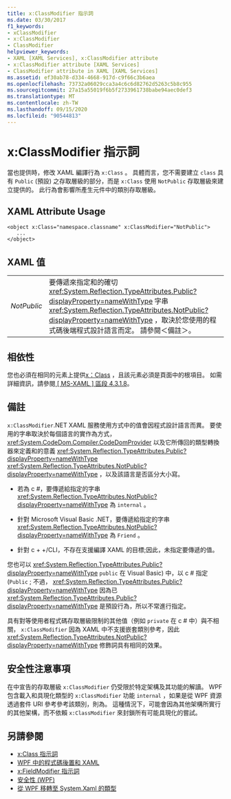 ```yaml
---
title: x:ClassModifier 指示詞
ms.date: 03/30/2017
f1_keywords:
- xClassModifier
- x:ClassModifier
- ClassModifier
helpviewer_keywords:
- XAML [XAML Services], x:ClassModifier attribute
- x:ClassModifier attribute [XAML Services]
- ClassModifier attribute in XAML [XAML Services]
ms.assetid: ef30ab78-d334-4668-917d-c9f66c3b6aea
ms.openlocfilehash: 73732a06029cca3a4c6c6d82762d5263c5b8c955
ms.sourcegitcommit: 27a15a55019f6b5f2733961738babe94aec0def3
ms.translationtype: MT
ms.contentlocale: zh-TW
ms.lasthandoff: 09/15/2020
ms.locfileid: "90544813"
---
```

# <a name="xclassmodifier-directive"></a>x:ClassModifier 指示詞
當也提供時，修改 XAML 編譯行為 `x:Class` 。 具體而言，您不需要建立 `class` 具有 `Public` (預設) 之存取層級的部分，而是 `x:Class` 使用 `NotPublic` 存取層級來建立提供的。 此行為會影響所產生元件中的類別存取層級。

## <a name="xaml-attribute-usage"></a>XAML Attribute Usage

```xaml
<object x:Class="namespace.classname" x:ClassModifier="NotPublic">
   ...
</object>
```

## <a name="xaml-values"></a>XAML 值

|||
|-|-|
|*NotPublic*|要傳遞來指定和的確切 <xref:System.Reflection.TypeAttributes.Public?displayProperty=nameWithType> 字串 <xref:System.Reflection.TypeAttributes.NotPublic?displayProperty=nameWithType> ，取決於您使用的程式碼後端程式設計語言而定。 請參閱＜備註＞。|

## <a name="dependencies"></a>相依性

您也必須在相同的元素上提供[x：Class](xclass-directive.md) ，且該元素必須是頁面中的根項目。 如需詳細資訊，請參閱[ \[ MS-XAML \] 區段 4.3.1.8](/previous-versions/msp-n-p/ff650760(v=pandp.10))。

## <a name="remarks"></a>備註

`x:ClassModifier`.NET XAML 服務使用方式中的值會因程式設計語言而異。 要使用的字串取決於每個語言的實作為方式， <xref:System.CodeDom.Compiler.CodeDomProvider> 以及它所傳回的類型轉換器來定義和的意義 <xref:System.Reflection.TypeAttributes.Public?displayProperty=nameWithType> <xref:System.Reflection.TypeAttributes.NotPublic?displayProperty=nameWithType> ，以及該語言是否區分大小寫。

- 若為 c #，要傳遞給指定的字串 <xref:System.Reflection.TypeAttributes.NotPublic?displayProperty=nameWithType> 為 `internal` 。

- 針對 Microsoft Visual Basic .NET，要傳遞給指定的字串 <xref:System.Reflection.TypeAttributes.NotPublic?displayProperty=nameWithType> 為 `Friend` 。

- 針對 c + +/CLI，不存在支援編譯 XAML 的目標;因此，未指定要傳遞的值。

您也可以 <xref:System.Reflection.TypeAttributes.Public?displayProperty=nameWithType> `public` 在 Visual Basic) 中，以 c # 指定 (`Public` ; 不過， <xref:System.Reflection.TypeAttributes.Public?displayProperty=nameWithType> 因為已 <xref:System.Reflection.TypeAttributes.Public?displayProperty=nameWithType> 是預設行為，所以不常進行指定。

具有對等使用者程式碼存取層級限制的其他值（例如 `private` 在 c # 中）與不相關， `x:ClassModifier` 因為 XAML 中不支援嵌套類別參考，因此 <xref:System.Reflection.TypeAttributes.NotPublic?displayProperty=nameWithType> 修飾詞具有相同的效果。

## <a name="security-notes"></a>安全性注意事項

在中宣告的存取層級 `x:ClassModifier` 仍受限於特定架構及其功能的解讀。 WPF 包含載入和具現化類型的 `x:ClassModifier` 功能 `internal` ，如果是從 WPF 資源透過套件 URI 參考參考該類別，則為。 這種情況下，可能會因為其他架構所實行的其他架構，而不依賴 `x:ClassModifier` 來封鎖所有可能具現化的嘗試。

## <a name="see-also"></a>另請參閱

- [x:Class 指示詞](xclass-directive.md)
- [WPF 中的程式碼後置和 XAML](/dotnet/desktop/wpf/advanced/code-behind-and-xaml-in-wpf)
- [x:FieldModifier 指示詞](xfieldmodifier-directive.md)
- [安全性 (WPF)](/dotnet/desktop/wpf/security-wpf)
- [從 WPF 移轉至 System.Xaml 的類型](/dotnet/desktop/wpf/advanced/types-migrated-from-wpf-to-system)
